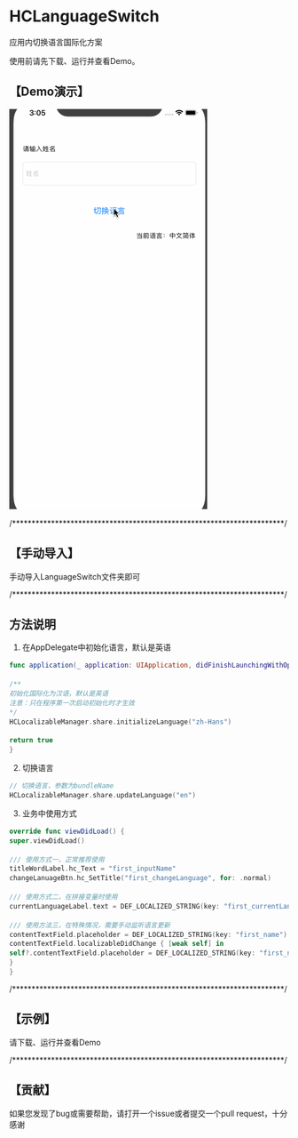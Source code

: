 # HCLanguageSwitch
应用内切换语言国际化方案

使用前请先下载、运行并查看Demo。

## 【Demo演示】


![演示1](https://github.com/ZuoLuFei/DemoFigure/blob/master/HCLanguageSwitch演示动图/HCLanguageSwitch-1.gif)


/**********************************************************************/

## 【手动导入】

手动导入LanguageSwitch文件夹即可


/**********************************************************************/
## 方法说明

1. 在AppDelegate中初始化语言，默认是英语
```swift
func application(_ application: UIApplication, didFinishLaunchingWithOptions launchOptions: [UIApplication.LaunchOptionsKey: Any]?) -> Bool {

/**
初始化国际化为汉语，默认是英语
注意：只在程序第一次启动初始化时才生效
*/
HCLocalizableManager.share.initializeLanguage("zh-Hans")

return true
}
```

2. 切换语言
```swift
// 切换语言，参数为bundleName
HCLocalizableManager.share.updateLanguage("en")
```

3. 业务中使用方式
```swift
override func viewDidLoad() {
super.viewDidLoad()

/// 使用方式一，正常推荐使用
titleWordLabel.hc_Text = "first_inputName"
changeLanuageBtn.hc_SetTitle("first_changeLanguage", for: .normal)

/// 使用方式二，在拼接变量时使用
currentLanguageLabel.text = DEF_LOCALIZED_STRING(key: "first_currentLanguage") + HCLocalizableResourcesFilter.share.currentLanguageName

/// 使用方法三，在特殊情况，需要手动监听语言更新
contentTextField.placeholder = DEF_LOCALIZED_STRING(key: "first_name")
contentTextField.localizableDidChange { [weak self] in
self?.contentTextField.placeholder = DEF_LOCALIZED_STRING(key: "first_name")
}
}
```

/**********************************************************************/

## 【示例】

请下载、运行并查看Demo

/**********************************************************************/

## 【贡献】

如果您发现了bug或需要帮助，请打开一个issue或者提交一个pull request，十分感谢
